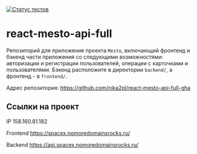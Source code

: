 [![Статус тестов](../../actions/workflows/tests.yml/badge.svg)](../../actions/workflows/tests.yml)

# react-mesto-api-full
Репозиторий для приложения проекта `Mesto`, включающий фронтенд и бэкенд части приложения со следующими возможностями: авторизации и регистрации пользователей, операции с карточками и пользователями. Бэкенд расположите в директории `backend/`, а фронтенд - в `frontend/`. 
  
Адрес репозитория: https://github.com/nika2pl/react-mesto-api-full-gha

## Ссылки на проект

IP 158.160.81.182

Frontend https://spacex.nomoredomainsrocks.ru/

Backend https://api.spacex.nomoredomainsrocks.ru/
